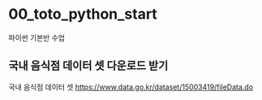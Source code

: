 # 00_toto_python_start
파이썬 기본반 수업

## 국내 음식점 데이터 셋 다운로드 받기
국내 음식점 데이터 셋
https://www.data.go.kr/dataset/15003419/fileData.do
